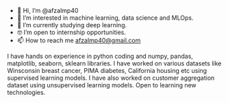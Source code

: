 - 👋 Hi, I’m @afzalmp40
- 👀 I’m interested in machine learning, data science and MLOps.
- 🌱 I’m currently studying deep learning. 
- 🤓 I’m open to internship opportunities. 
- 📫 How to reach me afzalmp40@gmail.com

I have hands on experience in python coding and numpy, pandas, matplotlib, seaborn, sklearn libraries.
I have worked on various datasets like Winsconsin breast cancer, PIMA diabetes, California housing etc using supervised learning models.
I have also worked on customer aggregation dataset using unsupervised learning models. 
Open to learning new technologies.

<!---
afzalmp40/afzalmp40 is a ✨ special ✨ repository because its `README.md` (this file) appears on your GitHub profile.
You can click the Preview link to take a look at your changes.
--->
